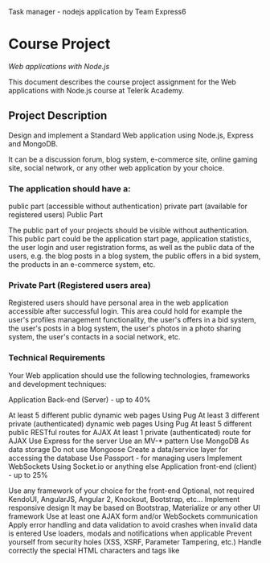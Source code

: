 Task manager - nodejs application by Team Express6

# Course Project

_Web applications with Node.js_

This document describes the course project assignment for the Web applications with Node.js course at Telerik Academy.

## Project Description

Design and implement a Standard Web application using Node.js, Express and MongoDB.

It can be a discussion forum, blog system, e-commerce site, online gaming site, social network, or any other web application by your choice.

### The application should have a:

public part (accessible without authentication)
private part (available for registered users)
Public Part

The public part of your projects should be visible without authentication. This public part could be the application start page, application statistics, the user login and user registration forms, as well as the public data of the users, e.g. the blog posts in a blog system, the public offers in a bid system, the products in an e-commerce system, etc.

### Private Part (Registered users area)

Registered users should have personal area in the web application accessible after successful login. This area could hold for example the user's profiles management functionality, the user's offers in a bid system, the user's posts in a blog system, the user's photos in a photo sharing system, the user's contacts in a social network, etc.

### Technical Requirements

Your Web application should use the following technologies, frameworks and development techniques:

Application Back-end (Server) - up to 40%

At least 5 different public dynamic web pages
Using Pug
At least 3 different private (authenticated) dynamic web pages
Using Pug
At least 5 different public RESTful routes for AJAX
At least 1 private (authenticated) route for AJAX
Use Express for the server
Use an MV-* pattern
Use MongoDB
As data storage
Do not use Mongoose
Create a data/service layer for accessing the database
Use Passport - for managing users
Implement WebSockets
Using Socket.io or anything else
Application front-end (client) - up to 25%

Use any framework of your choice for the front-end
Optional, not required
KendoUI, AngularJS, Angular 2, Knockout, Bootstrap, etc...
Implement responsive design
It may be based on Bootstrap, Materialize or any other UI framework
Use at least one AJAX form and/or WebSockets communication
Apply error handling and data validation to avoid crashes when invalid data is entered
Use loaders, modals and notifications when applicable
Prevent yourself from security holes (XSS, XSRF, Parameter Tampering, etc.)
Handle correctly the special HTML characters and tags like <script>, <br />, etc.
Create usable UI
No need to be pretty, but usable
Testing - up to 25%

Unit test your application backend
50%+ code coverage is required
Less will not win the points
Write functional tests with selenium
Any webdriver is Ok
Gecko, Chrome, PhantomJS, SlimerJS, etc...
Test 50% of the application routes
Less will not win the points
Write integration tests for AJAX routes
With supertest
Deployment in Amazon Web Services (AWS) - up to 10%

Deploy your application in AWS
Use MongoDB from AWS
Bonus requirements - up to 10%

Setup a continious integration environment
Jenkins, CircleCI, or anything else
Unit testing the client code
Usage of containers
General Requirements

Use Git
Github, Gitlab, Bitbucket, or other
Brief documentation of the project and the project architecture
As README.md file at the root of the github repository
Optional Requirements

Nice looking UI supporting of all modern and old Web browsers
Record a short video showcasing your application
~1-2 minutes, just show the interesting features
Do not record register/login functionality, this is not interesting...
Deliverables

Upload your application in the cloud
Amazon Web Services
Register your application at Our Showcase System
Link to the live application
Link to the video
Link to the github repository
Public Project Defense

Each team will have to make a public defense of its work in front of a trainer (for about 30 minutes), in which each of the team members will answer to the trainer's questions individually.

### The public defense includes:

Live demonstration of the developed web application (prepare sample data).
Explain application structure and its back-end and front-end source code
Run the tests
Show the commit logs in the source control repository to prove a contribution from all team members.
May include a simple task for each team member
The task must be implemented immediately
Give Feedback about Your Teammates

You will be invited to provide feedback about all your teammates, their attitude to this project, their technical skills, their team working skills, their contribution to the project, etc. The feedback is important part of the project evaluation so take it seriously and be honest.
